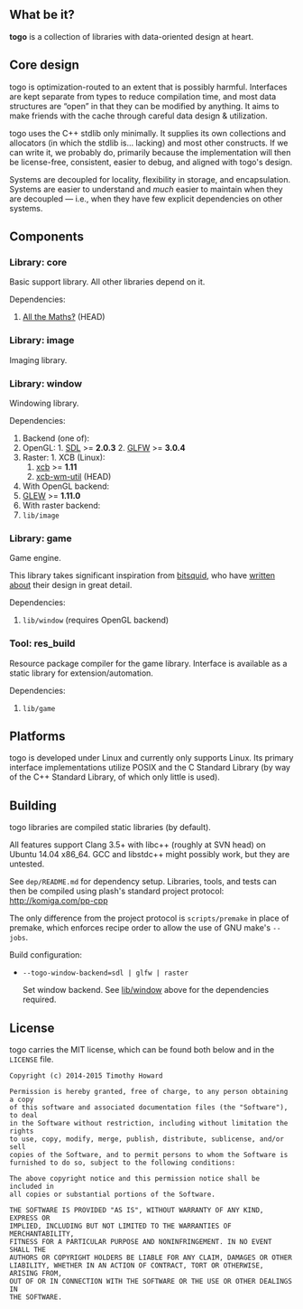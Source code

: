 
## What be it?

**togo** is a collection of libraries with data-oriented design at heart.

## Core design

togo is optimization-routed to an extent that is possibly harmful.
Interfaces are kept separate from types to reduce compilation time, and most
data structures are “open” in that they can be modified by anything. It aims
to make friends with the cache through careful data design & utilization.

togo uses the C++ stdlib only minimally. It supplies its own collections and
allocators (in which the stdlib is… lacking) and most other constructs.
If we can write it, we probably do, primarily because the implementation will
then be license-free, consistent, easier to debug, and aligned with togo's
design.

Systems are decoupled for locality, flexibility in storage, and encapsulation.
Systems are easier to understand and *much* easier to maintain when they are
decoupled — i.e., when they have few explicit dependencies on other systems.

## Components

### Library: core

Basic support library. All other libraries depend on it.

Dependencies:

1. [All the Maths‽](https://github.com/komiga/am) (HEAD)

### Library: image

Imaging library.

### Library: window

Windowing library.

Dependencies:

1. Backend (one of):
  1. OpenGL:
    1. [SDL](http://libsdl.org/download-2.0.php) >= **2.0.3**
    2. [GLFW](http://www.glfw.org/download.html) >= **3.0.4**
  2. Raster:
    1. XCB (Linux):
      1. [xcb](http://xcb.freedesktop.org) >= **1.11**
      2. [xcb-wm-util](http://cgit.freedesktop.org/xcb/util-wm/tree/) (HEAD)
2. With OpenGL backend:
  1. [GLEW](http://glew.sourceforge.net/index.html) >= **1.11.0**
3. With raster backend:
  1. `lib/image`


### Library: game

Game engine.

This library takes significant inspiration from [bitsquid](http://bitsquid.se),
who have [written about](https://github.com/niklasfrykholm/blog) their design
in great detail.

Dependencies:

1. `lib/window` (requires OpenGL backend)

### Tool: res_build

Resource package compiler for the game library. Interface is available as a
static library for extension/automation.

Dependencies:

1. `lib/game`

## Platforms

togo is developed under Linux and currently only supports Linux. Its primary
interface implementations utilize POSIX and the C Standard Library (by way of
the C++ Standard Library, of which only little is used).

## Building

togo libraries are compiled static libraries (by default).

All features support Clang 3.5+ with libc++ (roughly at SVN head) on
Ubuntu 14.04 x86_64. GCC and libstdc++ might possibly work, but they
are untested.

See `dep/README.md` for dependency setup. Libraries, tools, and tests can
then be compiled using plash's standard project protocol:
http://komiga.com/pp-cpp

The only difference from the project protocol is `scripts/premake` in place of
premake, which enforces recipe order to allow the use of GNU make's `--jobs`.

Build configuration:

* `--togo-window-backend=sdl | glfw | raster`

  Set window backend. See [lib/window](#library-window) above for the
  dependencies required.

## License

togo carries the MIT license, which can be found both below and in the
`LICENSE` file.

```
Copyright (c) 2014-2015 Timothy Howard

Permission is hereby granted, free of charge, to any person obtaining a copy
of this software and associated documentation files (the "Software"), to deal
in the Software without restriction, including without limitation the rights
to use, copy, modify, merge, publish, distribute, sublicense, and/or sell
copies of the Software, and to permit persons to whom the Software is
furnished to do so, subject to the following conditions:

The above copyright notice and this permission notice shall be included in
all copies or substantial portions of the Software.

THE SOFTWARE IS PROVIDED "AS IS", WITHOUT WARRANTY OF ANY KIND, EXPRESS OR
IMPLIED, INCLUDING BUT NOT LIMITED TO THE WARRANTIES OF MERCHANTABILITY,
FITNESS FOR A PARTICULAR PURPOSE AND NONINFRINGEMENT. IN NO EVENT SHALL THE
AUTHORS OR COPYRIGHT HOLDERS BE LIABLE FOR ANY CLAIM, DAMAGES OR OTHER
LIABILITY, WHETHER IN AN ACTION OF CONTRACT, TORT OR OTHERWISE, ARISING FROM,
OUT OF OR IN CONNECTION WITH THE SOFTWARE OR THE USE OR OTHER DEALINGS IN
THE SOFTWARE.
```
